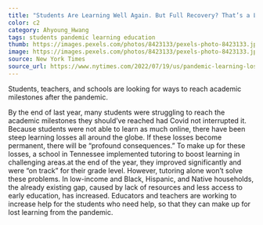 ```yaml
---
title: "Students Are Learning Well Again. But Full Recovery? That’s a Long Way Off."
color: c2
category: Ahyoung_Hwang
tags: students pandemic learning education
thumb: https://images.pexels.com/photos/8423133/pexels-photo-8423133.jpeg?auto=compress&cs=tinysrgb&w=350
image: https://images.pexels.com/photos/8423133/pexels-photo-8423133.jpeg?auto=compress&cs=tinysrgb&w=600
source: New York Times
source_url: https://www.nytimes.com/2022/07/19/us/pandemic-learning-loss-recovery-time.html
---
```


Students, teachers, and schools are looking for ways to reach academic milestones after the pandemic.
<!--more-->

By the end of last year, many students were struggling to reach the academic milestones they should’ve reached had Covid not interrupted it. Because students were not able to learn as much online, there have been steep learning losses all around the globe. If these losses become permanent, there will be “profound consequences.” To make up for these losses, a school in Tennessee implemented tutoring to boost learning in challenging areas.at the end of the year, they improved significantly and were “on track” for their grade level. However, tutoring alone won’t solve these problems. In low-income and Black, Hispanic, and Native households, the already existing gap, caused by lack of resources and less access to early education, has increased. Educators and teachers are working to increase help for the students who need help, so that they can make up for lost learning from the pandemic.
